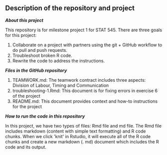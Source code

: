 ## Description of the repository and project

**___About this project___**

This repository is for  milestone project 1 for STAT 545. There are three goals for this project: 
1. Collaborate on a project with partners using the git + GitHub workflow to do pull and push requests.
2. Troubleshoot broken R code. 
3. Rewrite the code to address the instructions.
   
**___Files in the GitHub repository___**

1. TEAMWORK.md: The teamwork contract includes three aspects: Division of Labour, Timing and Communication
2. troubleshooting-1.Rmd: This document is for fixing errors in exercise 6 of the project
3. README.md: This document provides context and how-to instructions for the project

**___How to run the code in this repository___**

In this project, we have two types of files: Rmd file and md file. 
The Rmd file includes markdown (content with simple text formatting) and R code chunks. When we click 'knit' in Rstudio, it will execute all of the R code chunks and create a new markdown (. md) document which includes the R code and its output.

